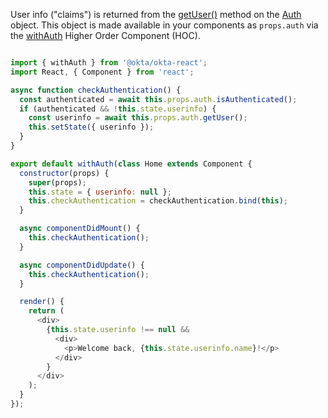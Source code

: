 User info ("claims") is returned from the [getUser()](https://github.com/okta/okta-oidc-js/tree/master/packages/okta-react#authgetuser) method on the [Auth](https://github.com/okta/okta-oidc-js/tree/master/packages/okta-react#auth) object. This object is made available in your components as `props.auth` via the [withAuth](https://github.com/okta/okta-oidc-js/tree/master/packages/okta-react#withauth) Higher Order Component (HOC).

```javascript

import { withAuth } from '@okta/okta-react';
import React, { Component } from 'react';

async function checkAuthentication() {
  const authenticated = await this.props.auth.isAuthenticated();
  if (authenticated && !this.state.userinfo) {
    const userinfo = await this.props.auth.getUser();
    this.setState({ userinfo });
  }
}

export default withAuth(class Home extends Component {
  constructor(props) {
    super(props);
    this.state = { userinfo: null };
    this.checkAuthentication = checkAuthentication.bind(this);
  }

  async componentDidMount() {
    this.checkAuthentication();
  }

  async componentDidUpdate() {
    this.checkAuthentication();
  }

  render() {
    return (
      <div>
        {this.state.userinfo !== null &&
          <div>
            <p>Welcome back, {this.state.userinfo.name}!</p>
          </div>
        }
      </div>
    );
  }
});
```

